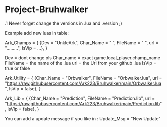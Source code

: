 # Project-Bruhwalker

.1 Never forget change the versions in .lua and .version ;)

Example add new luas in table:

Ark_Champs = {
		{Dev = "UnkleArk", Char_Name = " ", FileName = "  ", url = ".........", IsVip = ...},
}

Dev = dont change pls
Char_name = exact game.local_player.champ_name
FileName = the name of the .lua
url = the Url from your github .lua
IsVip = true or false

Ark_Utility = {
	{Char_Name = "Orbwalker", FileName = "Orbwalker.lua", url = "https://raw.githubusercontent.com/Ark223/Bruhwalker/main/Orbwalker.lua", IsVip = false},
}

Ark_Lib = {
	{Char_Name = "Prediction", FileName = "Prediction.lib", url = "https://raw.githubusercontent.com/Ark223/Bruhwalker/main/Prediction.lib", IsVip = false},
}


You can add a update message if you like in :
Update_Msg = "New Update"
